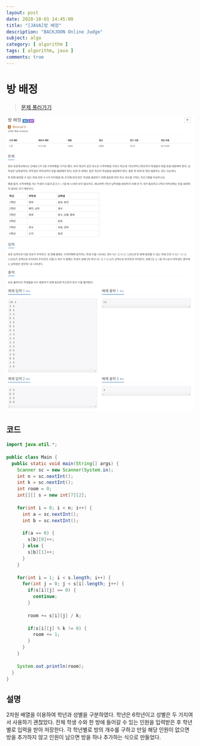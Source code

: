 ```yaml
---
layout: post
date: 2020-10-01 14:45:00
title: "[JAVA]방 배정"
description: "BACKJOON Online Judge"
subject: algo
category: [ algorithm ]
tags: [ algorithm, java ]
comments: true
---
```


# 방 배정

> [문제 풀러가기](https://acmicpc.net/problem/13300)

![13300](/assets/img/algo/13300.png)

## 코드

```java
import java.util.*;

public class Main {
  public static void main(String[] args) {
    Scanner sc = new Scanner(System.in);
    int n = sc.nextInt();
    int k = sc.nextInt();
    int room = 0;
    int[][] s = new int[7][2];

    for(int i = 0; i < n; i++) {
      int a = sc.nextInt();
      int b = sc.nextInt();

      if(a == 0) {
        s[b][0]++;
      } else {
        s[b][1]++;
      }
    }

    for(int i = 1; i < s.length; i++) {
      for(int j = 0; j < s[i].length; j++) {
        if(s[i][j] == 0) {
          continue;
        }

        room += s[i][j] / k;

        if(s[i][j] % k != 0) {
          room += 1;
        }
      }
    }

    System.out.println(room);
  }
}
```

## 설명

2차원 배열을 이용하여 학년과 성별을 구분하였다. 학년은 6학년이고 성별은 두 가지여서 사용하기 괜찮았다. 전체 학생 수와 한 방에 들어갈 수 있는 인원을 입력받은 후 학년별로 입력을 받아 저장한다. 각 학년별로 방의 개수를 구하고 만일 해당 인원이 없으면 방을 추가하지 않고 인원이 남으면 방을 하나 추가하는 식으로 만들었다.

